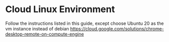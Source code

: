 # Cloud Linux Environment

Follow the instructions listed in this guide, except choose Ubuntu 20 as the vm instance instead of debian 
https://cloud.google.com/solutions/chrome-desktop-remote-on-compute-engine
